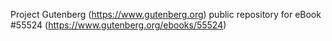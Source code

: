 Project Gutenberg (https://www.gutenberg.org) public repository for
eBook #55524 (https://www.gutenberg.org/ebooks/55524)
